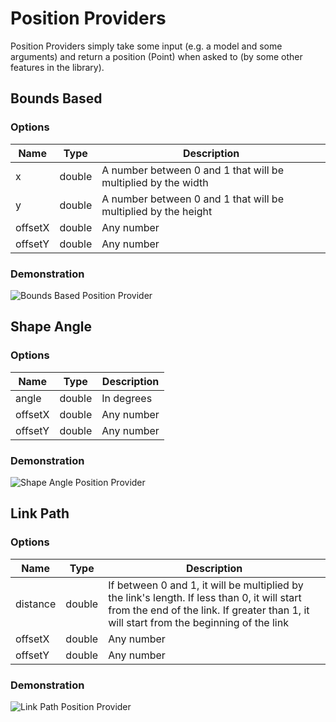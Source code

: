 # Position Providers

Position Providers simply take some input (e.g. a model and some arguments) and return a position (Point) when asked to (by some other features in the library).

## Bounds Based

### Options

| Name | Type | Description |
|------|------|-------------|
| x | double | A number between 0 and 1 that will be multiplied by the width |
| y | double | A number between 0 and 1 that will be multiplied by the height |
| offsetX | double | Any number |
| offsetY | double | Any number |

### Demonstration
![Bounds Based Position Provider](../images/bounds-based-position-provider.png)

## Shape Angle

### Options

| Name | Type | Description |
|------|------|-------------|
| angle | double | In degrees |
| offsetX | double | Any number |
| offsetY | double | Any number |

### Demonstration
![Shape Angle Position Provider](../images/shape-angle-position-provider.png)

## Link Path

### Options

| Name | Type | Description |
|------|------|-------------|
| distance | double | If between 0 and 1, it will be multiplied by the link's length. If less than 0, it will start from the end of the link. If greater than 1, it will start from the beginning of the link |
| offsetX | double | Any number |
| offsetY | double | Any number |

### Demonstration
![Link Path Position Provider](../images/link-path-position-provider.png)